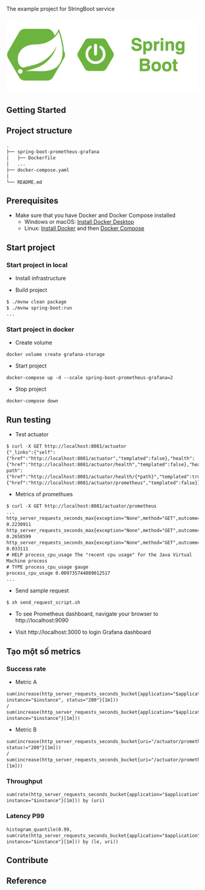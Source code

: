 The example project for StringBoot service

<div align="center">
    <img src="./assets/images/spring_boot_icon.png"/>
</div>

## Getting Started

## Project structure
```
.
├── spring-boot-prometheus-grafana
│   ├── Dockerfile
│   ...
├── docker-compose.yaml
|
└── README.md
```

## Prerequisites
- Make sure that you have Docker and Docker Compose installed
  - Windows or macOS:
    [Install Docker Desktop](https://www.docker.com/get-started)
  - Linux: [Install Docker](https://www.docker.com/get-started) and then
    [Docker Compose](https://github.com/docker/compose)

## Start project
### Start project in local

- Install infrastructure

- Build project
```shell script
$ ./mvnw clean package
$ ./mvnw spring-boot:run
...
```

### Start project in docker 

- Create volume 
```shell script
docker volume create grafana-storage
```

- Start project
```shell script
docker-compose up -d --scale spring-boot-prometheus-grafana=2
```

- Stop project
```shell script
docker-compose down
```

## Run testing

- Test actuator
```shell script
$ curl -X GET http://localhost:8081/actuator
{"_links":{"self":{"href":"http://localhost:8081/actuator","templated":false},"health":{"href":"http://localhost:8081/actuator/health","templated":false},"health-path":{"href":"http://localhost:8081/actuator/health/{*path}","templated":true},"prometheus":{"href":"http://localhost:8081/actuator/prometheus","templated":false}}}
```

- Metrics of promethues
```shell script
$ curl -X GET http://localhost:8081/actuator/prometheus
...
http_server_requests_seconds_max{exception="None",method="GET",outcome="SUCCESS",status="200",uri="/actuator/prometheus",} 0.2230911
http_server_requests_seconds_max{exception="None",method="GET",outcome="SUCCESS",status="200",uri="/actuator",} 0.2658599
http_server_requests_seconds_max{exception="None",method="GET",outcome="CLIENT_ERROR",status="404",uri="/**",} 0.033111
# HELP process_cpu_usage The "recent cpu usage" for the Java Virtual Machine process
# TYPE process_cpu_usage gauge
process_cpu_usage 0.009735744089012517
...
```

- Send sample request
```shell script
$ sh send_request_script.sh
```

- To see Prometheus dashboard, navigate your browser to http://localhost:9090

- Visit http://localhost:3000 to login Grafana dashboard

## Tạo một số metrics

### Success rate
- Metric A
```text
sum(increase(http_server_requests_seconds_bucket{application="$application", instance="$instance", status="200"}[1m]))
/
sum(increase(http_server_requests_seconds_bucket{application="$application", instance="$instance"}[1m]))
```
- Metric B
```text
sum(increase(http_server_requests_seconds_bucket{uri="/actuator/prometheus", status!="200"}[1m]))
/
sum(increase(http_server_requests_seconds_bucket{uri="/actuator/prometheus"}[1m]))
```

### Throughput
```text
sum(rate(http_server_requests_seconds_bucket{application="$application", instance="$instance"}[1m])) by (uri)
```

### Latency P99
```text
histogram_quantile(0.99, sum(rate(http_server_requests_seconds_bucket{application="$application", instance="$instance"}[1m])) by (le, uri))
```
## Contribute

## Reference